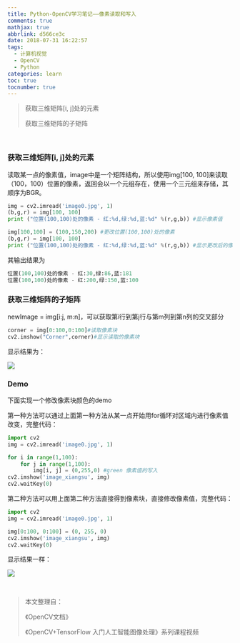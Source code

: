 ```yaml
---
title: Python-OpenCV学习笔记——像素读取和写入
comments: true
mathjax: true
abbrlink: d566ce3c
date: 2018-07-31 16:22:57
tags:
  - 计算机视觉
  - OpenCV
  - Python
categories: learn
toc: true
tocnumber: true
---
```


> 获取三维矩阵[i, j]处的元素
>
> 获取三维矩阵的子矩阵

<!-- more -->

​       

### 获取三维矩阵[i, j]处的元素

读取某一点的像素值，image中是一个矩阵结构，所以使用img[100, 100]来读取（100，100）位置的像素，返回会以一个元组存在，使用一个三元组来存储，其顺序为BGR。

```python
img = cv2.imread('image0.jpg', 1)
(b,g,r) = img[100, 100]
print ("位置(100,100)处的像素 - 红:%d,绿:%d,蓝:%d" %(r,g,b)) #显示像素值

img[100,100] = (100,150,200) #更改位置(100,100)处的像素
(b,g,r) = img[100, 100]
print ("位置(100,100)处的像素 - 红:%d,绿:%d,蓝:%d" %(r,g,b)) #显示更改后的像素值
```

其输出结果为

```python
位置(100,100)处的像素 - 红:30,绿:86,蓝:181
位置(100,100)处的像素 - 红:200,绿:150,蓝:100
```





### 获取三维矩阵的子矩阵

newImage = img[i:j, m:n]，可以获取第i行到第j行与第m列到第n列的交叉部分

```python
corner = img[0:100,0:100]#读取像素块
cv2.imshow("Corner",corner)#显示读取的像素块
```

显示结果为：

![](https://photo.hushhw.cn/images/images_zijuchen.png)



### Demo

下面实现一个修改像素块颜色的demo

第一种方法可以通过上面第一种方法从某一点开始用for循环对区域内进行像素值改变，完整代码：

```python
import cv2
img = cv2.imread('image0.jpg', 1)

for i in range(1,100):
    for j in range(1,100):
        img[i, j] = (0,255,0) #green 像素值的写入
cv2.imshow('image_xiangsu', img)
cv2.waitKey(0)
```

第二种方法可以用上面第二种方法直接得到像素块，直接修改像素值，完整代码：

```python
import cv2
img = cv2.imread('image0.jpg', 1)

img[0:100, 0:100] = (0, 255, 0)
cv2.imshow('image_xiangsu', img)
cv2.waitKey(0)
```

显示结果一样：

![](https://photo.hushhw.cn/images/images_xiangsu.png)

​       

> 本文整理自：
>
> 《OpenCV文档》
>
> 《OpenCV+TensorFlow 入门人工智能图像处理》系列课程视频

